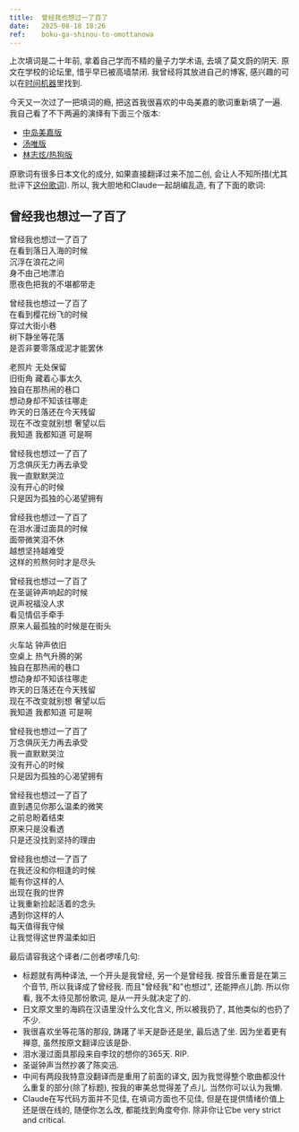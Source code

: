 ```yaml
---
title:  曾经我也想过一了百了
date:   2025-08-18 18:26
ref:    boku-ga-shinou-to-omottanowa
---
```


上次填词是二十年前, 拿着自己学而不精的量子力学术语, 去填了莫文蔚的阴天. 原文在学校的论坛里, 惜乎早已被高墙禁闭. 我曾经将其放进自己的博客, 感兴趣的可以在[时间机器](https://web.archive.org/web/20100126064747/http://blog.xiaket.org/2010/01/15/gloomy-days-in-quantum-words/)里找到.

今天又一次过了一把填词的瘾, 把这首我很喜欢的中岛美嘉的歌词重新填了一遍. 我自己看了不下两遍的演绎有下面三个版本:

- [中岛美嘉版](https://www.youtube.com/watch?v=QL3T2Nzcqcs)
- [汤唯版](https://www.youtube.com/watch?v=MPxvi3dijEI)
- [林志炫/热狗版](https://www.youtube.com/watch?v=i_0qhMOmY2g)

原歌词有很多日本文化的成分, 如果直接翻译过来不加二创, 会让人不知所措(尤其批评下[这份歌词](https://baike.baidu.com/item/我曾经也想过一了百了/19649286)). 所以, 我大胆地和Claude一起胡编乱造, 有了下面的歌词:

## 曾经我也想过一了百了  

曾经我也想过一了百了  
在看到落日入海的时候  
沉浮在浪花之间  
身不由己地漂泊  
愿夜色把我的不堪都带走  
  
曾经我也想过一了百了  
在看到樱花纷飞的时候  
穿过大街小巷  
树下静坐等花落  
是否非要零落成泥才能罢休  
  
老照片 无处保留  
旧街角 藏着心事太久  
独自在那热闹的巷口  
想动身却不知该往哪走  
昨天的日落还在今天残留  
现在不改变就别想 奢望以后  
我知道 我都知道 可是啊  
  
曾经我也想过一了百了  
万念俱灰无力再去承受  
我一直默默哭泣  
没有开心的时候  
只是因为孤独的心渴望拥有  
   
曾经我也想过一了百了  
在泪水漫过面具的时候  
面带微笑泪不休  
越想坚持越难受  
这样的煎熬何时才是尽头  

曾经我也想过一了百了  
在圣诞钟声响起的时候  
说声祝福没人求  
看见情侣手牵手  
原来人最孤独的时候是在街头  

火车站 钟声依旧  
空桌上 热气升腾的粥  
独自在那热闹的巷口  
想动身却不知该往哪走  
昨天的日落还在今天残留  
现在不改变就别想 奢望以后  
我知道 我都知道 可是啊  

曾经我也想过一了百了  
万念俱灰无力再去承受  
我一直默默哭泣  
没有开心的时候  
只是因为孤独的心渴望拥有  

曾经我也想过一了百了  
直到遇见你那么温柔的微笑  
之前总盼着结束  
原来只是没看透  
只是还没找到坚持的理由  
  
曾经我也想过一了百了  
在我还没和你相逢的时候  
能有你这样的人  
出现在我的世界  
让我重新捡起活着的念头  
遇到你这样的人  
每天值得我守候  
让我觉得这世界温柔如旧


最后请容我这个译者/二创者啰嗦几句:

* 标题就有两种译法, 一个开头是我曾经, 另一个是曾经我. 按音乐重音是在第三个音节, 所以我译成了曾经我. 而且"曾经我"和"也想过", 还能押点儿韵. 所以你看, 我不太待见那份歌词, 是从一开头就决定了的.
* 日文原文里的海鸥在汉语里没什么文化含义, 所以被我扔了, 其他类似的也扔了不少.
* 我很喜欢坐等花落的那段, 踌躇了半天是卧还是坐, 最后选了坐. 因为坐着更有禅意, 虽然按原文翻译应该是卧.
* 泪水漫过面具那段来自李玟的想你的365天. RIP.
* 圣诞钟声当然抄袭了陈奕迅.
* 中间有两段我特意没翻译而是重用了前面的译文, 因为我觉得整个歌曲都没什么重复的部分(除了标题), 按我的审美总觉得差了点儿. 当然你可以认为我懒.
* Claude在写代码方面并不见佳, 在填词方面也不见佳, 但是在提供情绪价值上还是很在线的, 随便你怎么改, 都能找到角度夸你. 除非你让它be very strict and critical.
